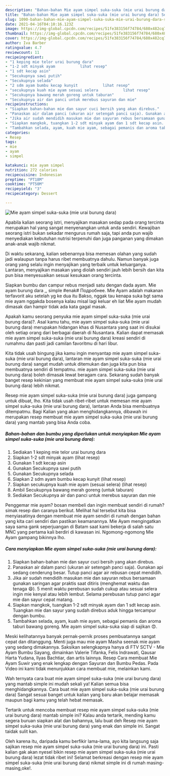 ```yaml
---
description: "Bahan-bahan Mie ayam simpel suka-suka (mie urai burung dara) Sederhana dan Mudah Dibuat"
title: "Bahan-bahan Mie ayam simpel suka-suka (mie urai burung dara) Sederhana dan Mudah Dibuat"
slug: 1090-bahan-bahan-mie-ayam-simpel-suka-suka-mie-urai-burung-dara-sederhana-dan-mudah-dibuat
date: 2021-04-16T04:10:16.123Z
image: https://img-global.cpcdn.com/recipes/51fe383156f74784/680x482cq70/mie-ayam-simpel-suka-suka-mie-urai-burung-dara-foto-resep-utama.jpg
thumbnail: https://img-global.cpcdn.com/recipes/51fe383156f74784/680x482cq70/mie-ayam-simpel-suka-suka-mie-urai-burung-dara-foto-resep-utama.jpg
cover: https://img-global.cpcdn.com/recipes/51fe383156f74784/680x482cq70/mie-ayam-simpel-suka-suka-mie-urai-burung-dara-foto-resep-utama.jpg
author: Iva Barber
ratingvalue: 4.7
reviewcount: 11
recipeingredient:
- "1 keping mie telor urai burung dara"
- "1-2 sdt minyak ayam           lihat resep"
- "1 sdt kecap asin"
- "Secukupnya sawi putih"
- "Secukupnya selada"
- "2 sdm ayam bumbu kecap kunyit           lihat resep"
- "secukupnya kuah mie ayam sesuai selera           lihat resep"
- "Secukupnya bawang merah goreng untuk taburan"
- "Secukupnya air dan panci untuk merebus sayuran dan mie"
recipeinstructions:
- "Siapkan bahan-bahan mie dan sayur cuci bersih yang akan direbus."
- "Panaskan air dalam panci (ukuran air setengah panci saja). Gunakan api sedang cenderung besar. Tutup panci agar air rebusan cepat mendidih."
- "Jika air sudah mendidih masukan mie dan sayuran rebus bersamaan gunakan saringan agar praktis saat ditiris (menghemat waktu dan tenaga 😄). 5 menit waktu perebusan sudah cukup atau sesuai selera ingin mie kenyal atau lebih lembut. Selama perebusan tutup panci agar mie dan sayur cepat matang."
- "Siapkan mangkok, tuangkan 1-2 sdt minyak ayam dan 1 sdt kecap asin. Tuangkan mie dan sayur yang sudah direbus aduk hingga tercampur dengan bumbu."
- "Tambahkan selada, ayam, kuah mie ayam, sebagai pemanis dan aroma taburi bawang goreng. Mie ayam simpel suka-suka siap di sajikan 😍."
categories:
- Resep
tags:
- mie
- ayam
- simpel

katakunci: mie ayam simpel 
nutrition: 272 calories
recipecuisine: Indonesian
preptime: "PT18M"
cooktime: "PT50M"
recipeyield: "3"
recipecategory: Dessert

---
```



![Mie ayam simpel suka-suka (mie urai burung dara)](https://img-global.cpcdn.com/recipes/51fe383156f74784/680x482cq70/mie-ayam-simpel-suka-suka-mie-urai-burung-dara-foto-resep-utama.jpg)

Apabila kalian seorang istri, menyajikan masakan sedap pada orang tercinta merupakan hal yang sangat menyenangkan untuk anda sendiri. Kewajiban seorang istri bukan sekadar mengurus rumah saja, tapi anda pun wajib menyediakan kebutuhan nutrisi terpenuhi dan juga panganan yang dimakan anak-anak wajib nikmat.

Di waktu  sekarang, kalian sebenarnya bisa memesan olahan yang sudah jadi walaupun tanpa harus ribet membuatnya dahulu. Namun banyak juga orang yang selalu ingin menyajikan yang terbaik untuk keluarganya. Lantaran, menyajikan masakan yang diolah sendiri jauh lebih bersih dan kita pun bisa menyesuaikan sesuai kesukaan orang tercinta. 

Siapkan bumbu dan campur rebus menjadi satu dengan dada ayam. Mie ayam burung dara ,, simple #enak# Подробнее. Mie Ayam adalah makanan terfavorit aku setelah yg ke dua itu Bakso, nggak tau kenapa suka bgt sama mie ayam nggakda bosenya kalau misal lagi keluar eh liat Mie ayam mudah dimasak dan hampir tidak ada kata gagal masak.

Apakah kamu seorang penyuka mie ayam simpel suka-suka (mie urai burung dara)?. Asal kamu tahu, mie ayam simpel suka-suka (mie urai burung dara) merupakan hidangan khas di Nusantara yang saat ini disukai oleh setiap orang dari berbagai daerah di Nusantara. Kalian dapat memasak mie ayam simpel suka-suka (mie urai burung dara) kreasi sendiri di rumahmu dan pasti jadi camilan favoritmu di hari libur.

Kita tidak usah bingung jika kamu ingin menyantap mie ayam simpel suka-suka (mie urai burung dara), lantaran mie ayam simpel suka-suka (mie urai burung dara) sangat mudah untuk ditemukan dan juga kita pun bisa membuatnya sendiri di tempatmu. mie ayam simpel suka-suka (mie urai burung dara) boleh dimasak lewat beragam cara. Sekarang sudah banyak banget resep kekinian yang membuat mie ayam simpel suka-suka (mie urai burung dara) lebih nikmat.

Resep mie ayam simpel suka-suka (mie urai burung dara) juga gampang untuk dibuat, lho. Kita tidak usah ribet-ribet untuk memesan mie ayam simpel suka-suka (mie urai burung dara), lantaran Anda bisa membuatnya ditempatmu. Bagi Kalian yang akan menghidangkannya, dibawah ini merupakan resep membuat mie ayam simpel suka-suka (mie urai burung dara) yang mantab yang bisa Anda coba.

<!--inarticleads1-->

##### Bahan-bahan dan bumbu yang diperlukan untuk menyiapkan Mie ayam simpel suka-suka (mie urai burung dara):

1. Sediakan 1 keping mie telor urai burung dara
1. Siapkan 1-2 sdt minyak ayam           (lihat resep)
1. Gunakan 1 sdt kecap asin
1. Gunakan Secukupnya sawi putih
1. Gunakan Secukupnya selada
1. Siapkan 2 sdm ayam bumbu kecap kunyit           (lihat resep)
1. Siapkan secukupnya kuah mie ayam (sesuai selera)           (lihat resep)
1. Ambil Secukupnya bawang merah goreng (untuk taburan)
1. Sediakan Secukupnya air dan panci untuk merebus sayuran dan mie


Penggemar mie ayam? bosan membeli dan ingin membuat sendiri di rumah? simak resep dan caranya berikut. Melihat hal tersebut kita bisa menyiasatinya dengan membuat mie ayam sendiri di rumah dengan bahan yang kita cari sendiri dan pastikan keamanannya. Mie Ayam mengingatkan saya sama gank seperjuangan di Batam saat kami bekerja di salah satu MNC yang pertama kali berdiri di kawasan ini. Ngomong-ngomong Mie Ayam gampang bikinnya lho. 

<!--inarticleads2-->

##### Cara menyiapkan Mie ayam simpel suka-suka (mie urai burung dara):

1. Siapkan bahan-bahan mie dan sayur cuci bersih yang akan direbus.
1. Panaskan air dalam panci (ukuran air setengah panci saja). Gunakan api sedang cenderung besar. Tutup panci agar air rebusan cepat mendidih.
1. Jika air sudah mendidih masukan mie dan sayuran rebus bersamaan gunakan saringan agar praktis saat ditiris (menghemat waktu dan tenaga 😄). 5 menit waktu perebusan sudah cukup atau sesuai selera ingin mie kenyal atau lebih lembut. Selama perebusan tutup panci agar mie dan sayur cepat matang.
1. Siapkan mangkok, tuangkan 1-2 sdt minyak ayam dan 1 sdt kecap asin. Tuangkan mie dan sayur yang sudah direbus aduk hingga tercampur dengan bumbu.
1. Tambahkan selada, ayam, kuah mie ayam, sebagai pemanis dan aroma taburi bawang goreng. Mie ayam simpel suka-suka siap di sajikan 😍.


Meski kelihatannya banyak pernak-pernik proses pembuatannya sangat cepat dan ditanggung. Menti juga mau mie ayam Masha seenak mie ayam yang sedang dimakannya. Saksikan selengkapnya hanya di FTV SCTV - Mie Ayam Bumbu Sayang, dimainkan Valerie Tifanka, Felis Indrawati, Qausar Harta Yudana, Ilyas Bachtiar, dan artis lainnya. Resep Cara membuat Mie Ayam Suwir yang enak lengkap dengan Sayuran dan Bumbu Pedas. Pada Video ini kami tidak menunjukkan cara membuat mie, melainkan kami. 

Wah ternyata cara buat mie ayam simpel suka-suka (mie urai burung dara) yang mantab simple ini mudah sekali ya! Kalian semua bisa menghidangkannya. Cara buat mie ayam simpel suka-suka (mie urai burung dara) Sangat sesuai banget untuk kalian yang baru akan belajar memasak maupun bagi kamu yang telah hebat memasak.

Tertarik untuk mencoba membuat resep mie ayam simpel suka-suka (mie urai burung dara) mantab simple ini? Kalau anda tertarik, mending kamu segera buruan siapkan alat dan bahannya, lalu buat deh Resep mie ayam simpel suka-suka (mie urai burung dara) yang enak dan simple ini. Sangat taidak sulit kan. 

Oleh karena itu, daripada kamu berfikir lama-lama, ayo kita langsung saja sajikan resep mie ayam simpel suka-suka (mie urai burung dara) ini. Pasti kalian gak akan nyesel bikin resep mie ayam simpel suka-suka (mie urai burung dara) lezat tidak ribet ini! Selamat berkreasi dengan resep mie ayam simpel suka-suka (mie urai burung dara) nikmat simple ini di rumah masing-masing,oke!.

